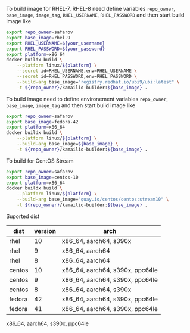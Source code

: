 To build image for RHEL-7, RHEL-8 need define variables `repo_owner`, `base_image`, `image_tag`, `RHEL_USERNAME`, `RHEL_PASSWORD` and
then start build image like

```sh
export repo_owner=safarov
export base_image=rhel-9
export RHEL_USERNAME=${your_username}
export RHEL_PASSWORD=${your_password}
export platform=x86_64
docker buildx build \
    --platform linux/${platform} \
    --secret id=RHEL_USERNAME,env=RHEL_USERNAME \
    --secret id=RHEL_PASSWORD,env=RHEL_PASSWORD \
    --build-arg base_image="registry.redhat.io/ubi9/ubi:latest" \
    -t ${repo_owner}/kamailio-builder:${base_image} .
```

To build image need to define environement variables `repo_owner`, `base_image`, `image_tag` and then start build image like

```sh
export repo_owner=safarov
export base_image=fedora-42
export platform=x86_64
docker buildx build \
    --platform linux/${platform} \
    --build-arg base_image=${base_image} \
    -t ${repo_owner}/kamailio-builder:${base_image} .
```

To build for CentOS Stream
```sh
export repo_owner=safarov
export base_image=centos-10
export platform=x86_64
docker buildx build \
    --platform linux/${platform} \
    --build-arg base_image="quay.io/centos/centos:stream10" \
    -t ${repo_owner}/kamailio-builder:${base_image} .
```

Suported dist

| dist                | version | arch                          |
|---------------------|---------|--------------------------------
| rhel                | 10      |x86_64, aarch64, s390x         |
| rhel                | 9       |x86_64, aarch64                |
| rhel                | 8       |x86_64, aarch64                |
| centos              | 10      |x86_64, aarch64, s390x, ppc64le|
| centos              | 9       |x86_64, aarch64, s390x, ppc64le|
| centos              | 8       |x86_64, aarch64, s390x         |
| fedora              | 42      |x86_64, aarch64, s390x, ppc64le|
| fedora              | 41      |x86_64, aarch64, s390x, ppc64le|

x86_64, aarch64, s390x, ppc64le
